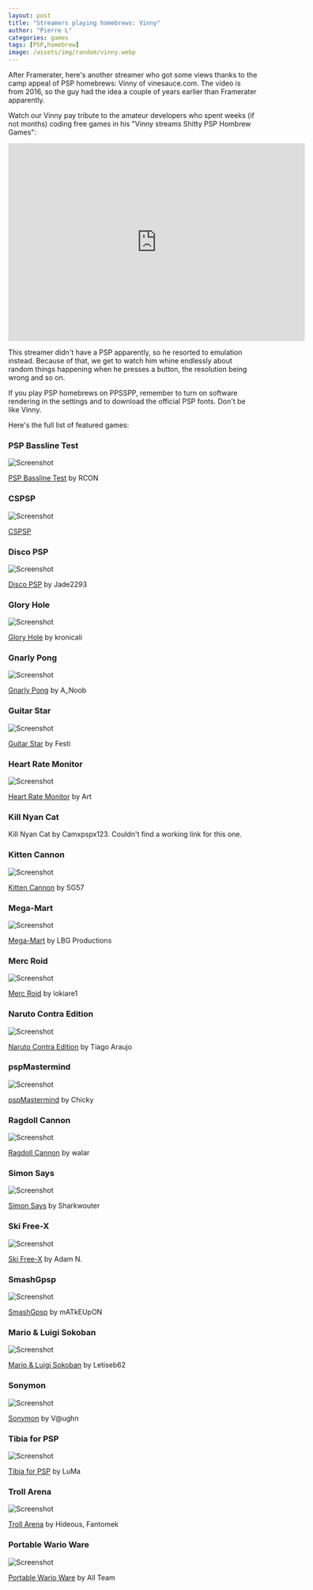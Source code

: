 ```yaml
---
layout: post
title: "Streamers playing homebrews: Vinny"
author: "Pierre L"
categories: games
tags: [PSP,homebrew]
image: /assets/img/random/vinny.webp
---
```


After Framerater, here's another streamer who got some views thanks to the camp appeal of PSP homebrews: Vinny of vinesauce.com. The video is from 2016, so the guy had the idea a couple of years earlier than Framerater apparently.

Watch our Vinny pay tribute to the amateur developers who spent weeks (if not months) coding free games in his "Vinny streams Shitty PSP Hombrew Games":

<div class="embed-container">
  <iframe
      src="https://www.youtube.com/embed/KuOJHg1pi-E"
      width="600"
      height="400"
      frameborder="0"
      start="568"
      allowfullscreen="">
  </iframe>
</div>

This streamer didn't have a PSP apparently, so he resorted to emulation instead. Because of that, we get to watch him whine endlessly about random things happening when he presses a button, the resolution being wrong and so on.

If you play PSP homebrews on PPSSPP, remember to turn on software rendering in the settings and to download the official PSP fonts. Don't be like Vinny.

Here's the full list of featured games:

### PSP Bassline Test

![Screenshot](https://github.com/PSP-Archive/PSP-Archive.github.io/raw/gh-pages/assets/img/snaps/BASS00849_00000.webp)

[PSP Bassline Test](https://archive.org/details/psp-bassline-test.-7z) by RCON 

### CSPSP

![Screenshot](https://github.com/PSP-Archive/PSP-Archive.github.io/raw/gh-pages/assets/img/snaps/20210808065904.webp)

[CSPSP](https://archive.org/details/cspsp-1.94.7z)

### Disco PSP

![Screenshot](https://github.com/PSP-Archive/PSP-Archive.github.io/raw/gh-pages/assets/img/snaps/DISC00773_00001.webp)

[Disco PSP](https://archive.org/details/disco-psp) by Jade2293 

### Glory Hole

![Screenshot](https://github.com/PSP-Archive/PSP-Archive.github.io/raw/gh-pages/assets/img/snaps/GLOR01496_00000.webp)

[Glory Hole](https://archive.org/details/glorylholev0.01b.7z) by kronicali

### Gnarly Pong

![Screenshot](https://github.com/PSP-Archive/PSP-Archive.github.io/raw/gh-pages/assets/img/snaps/20210620071125.webp)

[Gnarly Pong](https://archive.org/details/gnar-pong.-7z) by A_Noob 

### Guitar Star

![Screenshot](https://github.com/PSP-Archive/PSP-Archive.github.io/raw/gh-pages/assets/img/snaps/GUIT01458_00000.webp)

[Guitar Star](https://archive.org/details/guitarstar.7z) by Festi 

### Heart Rate Monitor

![Screenshot](https://github.com/PSP-Archive/PSP-Archive.github.io/raw/gh-pages/assets/img/snaps/hrmonitor.webp)

[Heart Rate Monitor](https://archive.org/details/hrm.-7z) by Art

### Kill Nyan Cat

Kill Nyan Cat by Camxpspx123. Couldn't find a working link for this one.

### Kitten Cannon

![Screenshot](https://github.com/PSP-Archive/PSP-Archive.github.io/raw/gh-pages/assets/img/snaps/20210721202318.webp)

[Kitten Cannon](https://archive.org/details/kitten-cannon-cash-tournament.-7z) by SG57

### Mega-Mart

![Screenshot](https://github.com/PSP-Archive/PSP-Archive.github.io/raw/gh-pages/assets/img/snaps/20210608175631.webp)

[Mega-Mart](https://archive.org/details/megamart2_01.7z) by LBG Productions 

### Merc Roid

![Screenshot](https://github.com/PSP-Archive/PSP-Archive.github.io/raw/gh-pages/assets/img/snaps/MERC01151_00000.webp)

[Merc Roid](https://archive.org/details/merc-roidv-0.25.7z) by lokiare1 

### Naruto Contra Edition

![Screenshot](https://github.com/PSP-Archive/PSP-Archive.github.io/raw/gh-pages/assets/img/snaps/NARU02133_00001.webp)

[Naruto Contra Edition](https://archive.org/details/naruto-contra-editionv-3.7z) by Tiago Araujo 

### pspMastermind

![Screenshot](https://github.com/PSP-Archive/PSP-Archive.github.io/raw/gh-pages/assets/img/snaps/PSPM01383_00000.webp)

[pspMastermind](https://archive.org/details/pspMastermind.7z) by Chicky 

### Ragdoll Cannon

![Screenshot](https://github.com/PSP-Archive/PSP-Archive.github.io/raw/gh-pages/assets/img/snaps/ragdollcannon.webp)

[Ragdoll Cannon](https://archive.org/details/ragdoll-cannon.-7z) by walar 

### Simon Says

![Screenshot](https://github.com/PSP-Archive/PSP-Archive.github.io/raw/gh-pages/assets/img/snaps/SIMO01214_00000.webp)

[Simon Says](https://archive.org/details/simonsaysv11.7z) by Sharkwouter 

### Ski Free-X

![Screenshot](https://github.com/PSP-Archive/PSP-Archive.github.io/raw/gh-pages/assets/img/snaps/SKIC00856_00000.webp)

[Ski Free-X](https://archive.org/details/ski-free-xv.-0.6.7z) by Adam N.

### SmashGpsp

![Screenshot](https://github.com/PSP-Archive/PSP-Archive.github.io/raw/gh-pages/assets/img/snaps/SMAS02284_00000.webp)

[SmashGpsp](https://archive.org/details/smash-gpsp.-7z) by mATkEUpON 

### Mario & Luigi Sokoban

![Screenshot](https://github.com/PSP-Archive/PSP-Archive.github.io/raw/gh-pages/assets/img/snaps/SOKO00525_00000.webp)

[Mario & Luigi Sokoban](https://archive.org/details/sokoban.-7z)
by Letiseb62 

### Sonymon

![Screenshot](https://github.com/PSP-Archive/PSP-Archive.github.io/raw/gh-pages/assets/img/snaps/SONY00563_00000.webp)

[Sonymon](https://archive.org/details/sonymon.-7z) by V@ughn

###  Tibia for PSP

![Screenshot](https://github.com/PSP-Archive/PSP-Archive.github.io/raw/gh-pages/assets/img/snaps/TIBI00979_00000.webp)

[Tibia for PSP](https://archive.org/details/tibia-pspv-0.2.7z) by LuMa 

### Troll Arena

![Screenshot](https://github.com/PSP-Archive/PSP-Archive.github.io/raw/gh-pages/assets/img/snaps/TROL00756_00001.webp)

[Troll Arena](https://archive.org/details/trollarena.-7z) by Hideous, Fantomek 

### Portable Wario Ware

![Screenshot](https://github.com/PSP-Archive/PSP-Archive.github.io/raw/gh-pages/assets/img/snaps/WARI00977_00001.webp)

[Portable Wario Ware](https://archive.org/details/wario-ware.-7z) by All Team 
